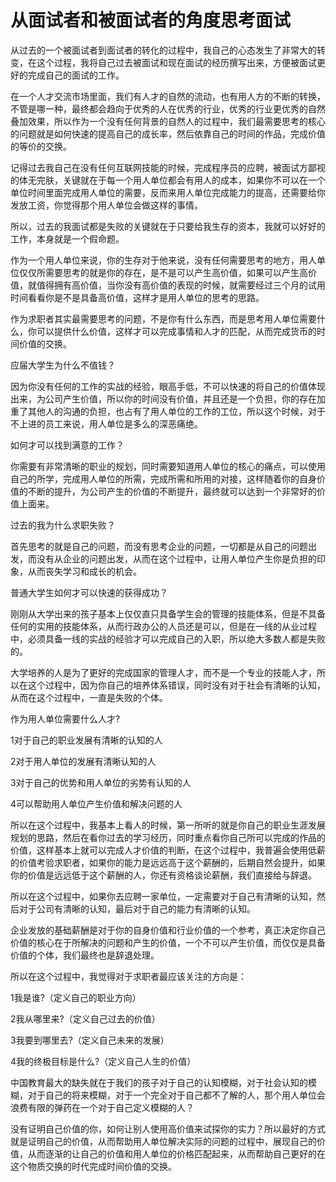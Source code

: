 # 从面试者和被面试者的角度思考面试

从过去的一个被面试者到面试者的转化的过程中，我自己的心态发生了非常大的转变，在这个过程，我将自己过去被面试和现在面试的经历撰写出来，方便被面试更好的完成自己的面试的工作。

在一个人才交流市场里面，我们有人才的自然的流动，也有用人方的不断的转换，不管是哪一种，最终都会趋向于优秀的人在优秀的行业，优秀的行业更优秀的自然叠加效果，所以作为一个没有任何背景的自然人的过程中，我们最需要思考的核心的问题就是如何快速的提高自己的成长率，然后依靠自己的时间的作品，完成价值的等价的交换。

记得过去我自己在没有任何互联网技能的时候，完成程序员的应聘，被面试方鄙视的体无完肤，关键就在于每一个用人单位都会有用人的成本，如果你不可以在一个单位时间里面完成用人单位的需要，反而来用人单位完成能力的提高，还需要给你发放工资，你觉得那个用人单位会做这样的事情。

所以，过去的我面试都是失败的关键就在于只要给我生存的资本，我就可以好好的工作，本身就是一个假命题。

作为一个用人单位来说，你的生存对于他来说，没有任何需要思考的地方，用人单位仅仅所需要思考的就是你的存在，是不是可以产生高价值，如果可以产生高价值，就值得拥有高价值，当你没有高价值的表现的时候，就需要经过三个月的试用时间看看你是不是具备高价值，这样才是用人单位的思考的思路。

作为求职者其实最需要思考的问题，不是你有什么东西，而是思考用人单位需要什么，你可以提供什么价值，这样才可以完成事情和人才的匹配，从而完成货币的时间价值的交换。

应届大学生为什么不值钱？

因为你没有任何的工作的实战的经验，眼高手低，不可以快速的将自己的价值体现出来，为公司产生价值，所以你的时间没有价值，并且还是一个负担，你的存在加重了其他人的沟通的负担，也占有了用人单位的工作的工位，所以这个时候，对于不上进的员工来说，用人单位是多么的深恶痛绝。

如何才可以找到满意的工作？

你需要有非常清晰的职业的规划，同时需要知道用人单位的核心的痛点，可以使用自己的所学，完成用人单位的所需，完成所需和所用的对接，这样随着你的自身价值的不断的提升，为公司产生的价值的不断提升，最终就可以达到一个非常好的价值上面来。

过去的我为什么求职失败？

首先思考的就是自己的问题，而没有思考企业的问题，一切都是从自己的问题出发，而没有从企业的问题出发，从而在这个过程中，让用人单位产生你是负担的印象，从而丧失学习和成长的机会。

普通大学生如何才可以快速的获得成功？

刚刚从大学出来的孩子基本上仅仅直只具备学生会的管理的技能体系，但是不具备任何的实用的技能体系，从而行政办公的人员还是可以，但是在一线的从业过程中，必须具备一线的实战的经验才可以完成自己的入职，所以绝大多数人都是失败的。

大学培养的人是为了更好的完成国家的管理人才，而不是一个专业的技能人才，所以在这个过程中，因为你自己的培养体系错误，同时没有对于社会有清晰的认知，从而在这个过程中，一直是失败的个体。

作为用人单位需要什么人才?

1对于自己的职业发展有清晰的认知的人

2对于用人单位的发展有清晰认知的人

3对于自己的优势和用人单位的劣势有认知的人

4可以帮助用人单位产生价值和解决问题的人

所以在这个过程中，我基本上看人的时候，第一所听的就是你自己的职业生涯发展规划的思路，然后在看你过去的学习经历，同时重点看你自己所可以完成的作品的价值，这样基本上就可以完成人才价值的判断，在这个过程中，我普遍会使用低薪的价值考验求职者，如果你的能力是远远高于这个薪酬的，后期自然会提升，如果你的价值是远远低于这个薪酬的人，你还有资格谈论薪酬，我们直接给与辞退。

所以在这个过程中，如果你去应聘一家单位，一定需要对于自己有清晰的认知，然后对于公司有清晰的认知，最后对于自己的能力有清晰的认知。

企业发放的基础薪酬是对于你的自身价值和行业价值的一个参考，真正决定你自己价值的核心在于所解决的问题和产生的价值，一个不可以产生价值，而仅仅是具备价值的个体，我们最终也是辞退处理。

所以在这个过程中，我觉得对于求职者最应该关注的方向是：

1我是谁?（定义自己的职业方向）

2我从哪里来?（定义自己过去的价值）

3我要到哪里去?（定义自己未来的发展）

4我的终极目标是什么?（定义自己人生的价值）

中国教育最大的缺失就在于我们的孩子对于自己的认知模糊，对于社会认知的模糊，对于自己的将来模糊，对于一个完全对于自己都不了解的人，那个用人单位会浪费有限的弹药在一个对于自己定义模糊的人？

没有证明自己价值的你，如何让别人使用高价值来试探你的实力？所以最好的方式就是证明自己的价值，从而帮助用人单位解决实际的问题的过程中，展现自己的价值，从而逐渐的让自己的价值和用人单位的价格匹配起来，从而帮助自己更好的在这个物质交换的时代完成时间价值的交换。
